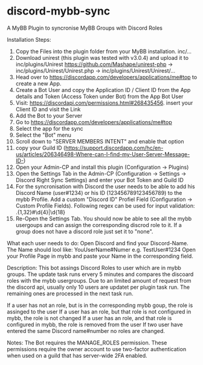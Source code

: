 # discord-mybb-sync
A MyBB Plugin to syncronise MyBB Groups with Discord Roles

Installation Steps:
1. Copy the Files into the plugin folder from your MyBB installation. inc/...
2. Download unirest (this plugin was tested with v3.0.4) and upload it to inc/plugins/Unirest
https://github.com/Mashape/unirest-php
-> inc/plugins/Unirest/Unirest.php
-> inc/plugins/Unirest/Unirest/...
4. Head over to https://discordapp.com/developers/applications/me#top to create a new App.
5. Create a Bot User and copy the Application ID / Client ID from the App details and Token (Access Token under Bot) from the App Bot User
6. Visit: https://discordapi.com/permissions.html#268435456. insert your Client ID and visit the Link
7. Add the Bot to your Server
8. Go to https://discordapp.com/developers/applications/me#top
9. Select the app for the sync
10. Select the "Bot" menu
11. Scroll down to "SERVER MEMBERS INTENT" and enable that option
12. copy your Guild ID (https://support.discordapp.com/hc/en-us/articles/206346498-Where-can-I-find-my-User-Server-Message-ID-)
13. Open your Admin-CP and install this plugin (Configuration -> Plugins)
14. Open the Settings Tab in the Admin-CP (Configuration -> Settings -> Discord Right Sync Settings) and enter your Bot Token and Guild ID
15. For the syncronisation with Discord the user needs to be able to add his Discord Name (user#1234) or his ID (123456789123456789) to the mybb Profile.
    Add a custom "Discord ID" Profiel Field (Configuration -> Custom Profile Fields).
    Following regex can be used for input validation: .{1,32}\#\d{4}|\d{18}
16. Re-Open the Settings Tab. You should now be able to see all the mybb usergoups and can assign the corresponding discrod role to it. If a group does not have a discord role just set it to "none".

What each user needs to do:
Open Discord and find your Discord-Name. The Name should lool like: YouUserName#Numer e.g. TestUser#1234
Open your Profile Page in mybb and paste your Name in the corresponding field.

Description:
This bot assings Discord Roles to user which are in mybb groups. The update task runs ervery 5 minutes and compares the discoard roles with the mybb usergroups. 
Due to an limited amount of request from the discord api, usually only 10 users are updatet per plugin task run. The remaining ones are processed in the next task run. 

If a user has not an role, but is in the corresponding mybb goup, the role is assinged to the user
If a user has an role, but that role is not configured in mybb, the role is not changed
If a user has an role, and that role is configured in mybb, the role is removed from the user
If two user have entered the same Discord name#number no roles are changed.

Notes:
The Bot requires the MANAGE_ROLES permission.
These permissions require the owner account to use two-factor authentication
when used on a guild that has server-wide 2FA enabled.

